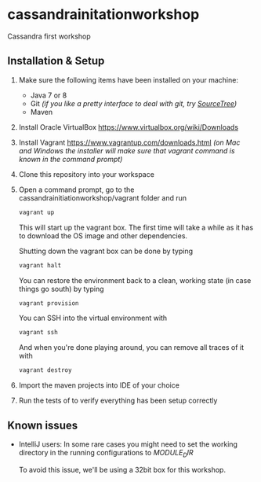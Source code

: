 # cassandrainitationworkshop
Cassandra first workshop

## Installation & Setup ##

1. Make sure the following items have been installed on your machine:
   - Java 7 or 8
   - Git _(if you like a pretty interface to deal with git, try [SourceTree](http://www.sourcetreeapp.com/))_
   - Maven
   
2. Install Oracle VirtualBox
	https://www.virtualbox.org/wiki/Downloads

3. Install Vagrant
	https://www.vagrantup.com/downloads.html
	_(on Mac and Windows the installer will make sure that vagrant command is known in the command prompt)_

4. Clone this repository into your workspace

5. Open a command prompt, go to the cassandrainitiationworkshop/vagrant folder and run
	```sh
	vagrant up
	```
	This will start up the vagrant box. The first time will take a while as it has to download the OS image and other dependencies.
   
	Shutting down the vagrant box can be done by typing
	```sh
	vagrant halt
	```
	You can restore the environment back to a clean, working state (in case things go south) by typing 
	```sh
	vagrant provision
	```
	You can SSH into the virtual environment with
	```sh
	vagrant ssh
	```
	And when you're done playing around, you can remove all traces of it with
	```sh
	vagrant destroy
	```

6. Import the maven projects into IDE of your choice

7. Run the tests of  to verify everything has been setup correctly



## Known issues ##
- IntelliJ users: In some rare cases you might need to set the working directory 
	in the running configurations to _$MODULE_DIR$_

	To avoid this issue, we'll be using a 32bit box for this workshop.
